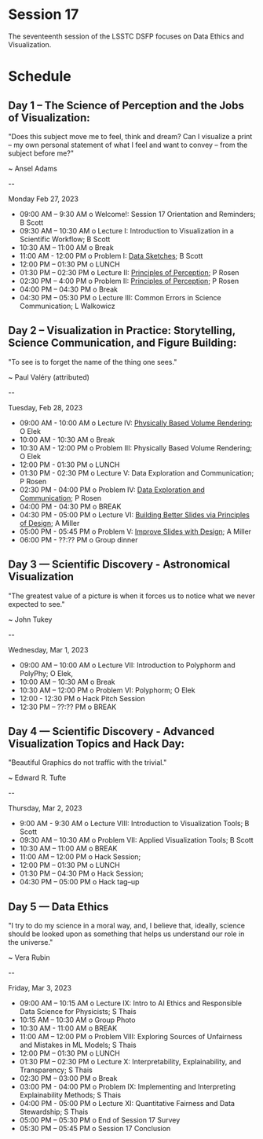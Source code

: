 # Session 17

The seventeenth session of the LSSTC DSFP focuses on Data Ethics and Visualization. 

# Schedule
 
## Day 1 – The Science of Perception and the Jobs of Visualization: 

"Does this subject move me to feel, think and dream? Can I visualize a print – my own personal statement of what I feel and want to convey – from the subject before me?" 

~ Ansel Adams

--

Monday Feb 27, 2023

* 09:00 AM – 9:30 AM o  Welcome!: Session 17 Orientation and Reminders; B Scott 
* 09:30 AM – 10:30 AM o Lecture I: Introduction to Visualization in a Scientific Workflow; B Scott
* 10:30 AM – 11:00 AM o Break 
* 11:00 AM - 12:00 PM o Problem I: [Data Sketches](https://github.com/LSSTC-DSFP/LSSTC-DSFP-Sessions/blob/main/Sessions/Session17/dsfp_session17_data_sketches.ipynb); B Scott
* 12:00 PM – 01:30 PM o LUNCH 
* 01:30 PM – 02:30 PM o  Lecture II: [Principles of Perception](https://github.com/LSSTC-DSFP/LSSTC-DSFP-Sessions/blob/main/Sessions/Session17/Perception.pptx); P Rosen
* 02:30 PM – 4:00 PM o  Problem II: [Principles of Perception](https://github.com/LSSTC-DSFP/LSSTC-DSFP-Sessions/blob/main/Sessions/Session17/PerceptionActivity.pptx); P Rosen
* 04:00 PM – 04:30 PM o Break 
* 04:30 PM – 05:30 PM o Lecture III: Common Errors in Science Communication; L Walkowicz 
 
## Day 2 – Visualization in Practice: Storytelling, Science Communication, and Figure Building: 

"To see is to forget the name of the thing one sees." 

~ Paul Valéry (attributed) 

-- 

Tuesday, Feb 28, 2023

* 09:00 AM - 10:00 AM o Lecture IV: [Physically Based Volume Rendering](Day2/PhysicallyBasedVolumeRendering.pdf); O Elek 
* 10:00 AM - 10:30 AM o Break 
* 10:30 AM - 12:00 PM o Problem III: Physically Based Volume Rendering; O Elek 
* 12:00 PM - 01:30 PM o LUNCH 
* 01:30 PM - 02:30 PM o Lecture V: Data Exploration and Communication; P Rosen
* 02:30 PM - 04:00 PM o Problem IV: [Data Exploration and Communication](Day2/DesignActivity.pdf); P Rosen
* 04:00 PM - 04:30 PM o BREAK 
* 04:30 PM - 05:00 PM o Lecture VI: [Building Better Slides via Principles of Design](Day2/BuildingBetterSlidesViaPrinciplesOfDesign.pdf); A Miller
* 05:00 PM - 05:45 PM o Problem V: [Improve Slides with Design](Day2/BuildingBetterSlidesProblem.md); A Miller
* 06:00 PM - ??:?? PM o Group dinner 
 
## Day 3 — Scientific Discovery - Astronomical Visualization  

"The greatest value of a picture is when it forces us to notice what we never expected to see."

~ John Tukey

-- 

Wednesday, Mar 1, 2023

* 09:00 AM – 10:00 AM o Lecture VII: Introduction to Polyphorm and PolyPhy; O Elek, 
* 10:00 AM – 10:30 AM o Break 
* 10:30 AM – 12:00 PM o  Problem VI: Polyphorm; O Elek 
* 12:00 - 12:30 PM o Hack Pitch Session 
* 12:30 PM – ??:?? PM o BREAK 

## Day 4 — Scientific Discovery - Advanced Visualization Topics and Hack Day: 

"Beautiful Graphics do not traffic with the trivial."

~ Edward R. Tufte

-- 

Thursday, Mar 2, 2023 

* 9:00 AM - 9:30 AM o Lecture VIII: Introduction to Visualization Tools; B Scott
* 09:30 AM – 10:30 AM o Problem VII: Applied Visualization Tools; B Scott 
* 10:30 AM – 11:00 AM o BREAK 
* 11:00 AM – 12:00 PM o  Hack Session; 
* 12:00 PM – 01:30 PM o LUNCH 
* 01:30 PM – 04:30 PM o Hack Session;  
* 04:30 PM – 05:00 PM o Hack tag–up  

 
## Day 5 — Data Ethics

"I try to do my science in a moral way, and, I believe that, ideally, science should be looked upon as something that helps us understand our role in the universe."

~ Vera Rubin

--  

Friday, Mar 3, 2023

* 09:00 AM – 10:15 AM o Lecture IX: Intro to AI Ethics and Responsible Data Science for Physicists; S Thais   
* 10:15 AM – 10:30 AM o Group Photo
* 10:30 AM - 11:00 AM o BREAK
* 11:00 AM – 12:00 PM o Problem VIII: Exploring Sources of Unfairness and Mistakes in ML Models; S Thais   
* 12:00 PM – 01:30 PM o LUNCH 
* 01:30 PM – 02:30 PM o Lecture X: Interpretability, Explainability, and Transparency; S Thais   
* 02:30 PM – 03:00 PM o Break 
* 03:00 PM - 04:00 PM o  Problem IX: Implementing and Interpreting Explainability Methods; S Thais   
* 04:00 PM - 05:00 PM o Lecture XI: Quantitative Fairness and Data Stewardship; S Thais
* 05:00 PM – 05:30 PM o End of Session 17 Survey
* 05:30 PM – 05:45 PM o Session 17 Conclusion

